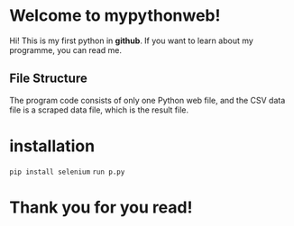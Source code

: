 # Welcome to mypythonweb!

Hi! This is my first python  in **github**. If you want to learn about my programme, you can read me. 


## **File Structure**
The program code consists of only one Python web file, and the CSV data file is a scraped data file, which is the result file.

# installation

`pip install selenium`
`run p.py`
# Thank you for you read!

